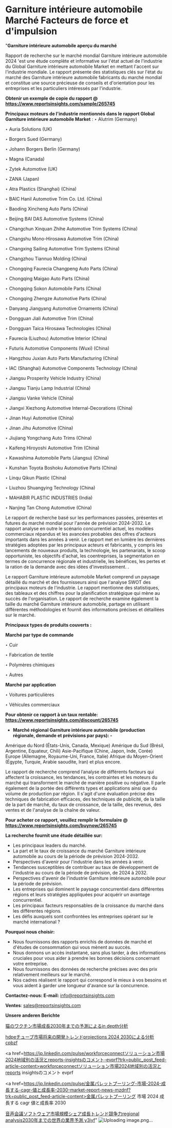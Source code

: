 # Garniture intérieure automobile Marché Facteurs de force et d'impulsion

"<strong>Garniture intérieure automobile aperçu du marché</strong>

Rapport de recherche sur le marché mondial Garniture intérieure automobile 2024 'est une étude complète et informative sur l'état actuel de l'industrie du Global Garniture intérieure automobile Market en mettant l'accent sur l'industrie mondiale. Le rapport présente des statistiques clés sur l'état du marché des Garniture intérieure automobile fabricants du marché mondial et constitue une source précieuse de conseils et d'orientation pour les entreprises et les particuliers intéressés par l'industrie.

<strong>Obtenir un exemple de copie du rapport @ <a href=https://www.reportsinsights.com/sample/265745>https://www.reportsinsights.com/sample/265745</a></strong>

<strong>Principaux moteurs de l'industrie mentionnés dans le rapport Global Garniture intérieure automobile Market</strong> :
‣ Alutrim (Germany)

‣ Auria Solutions (UK)

‣ Borgers Sued (Germany)

‣ Johann Borgers Berlin (Germany)

‣ Magna (Canada)

‣ Zytek Automotive (UK)

‣ ZANA (Japan)

‣ Atra Plastics (Shanghai) (China)

‣ BAIC Hanil Automotive Trim Co. Ltd. (China)

‣ Baoding Xincheng Auto Parts (China)

‣ Beijing BAI DAS Automotive Systems (China)

‣ Changchun Xinquan Zhihe Automotive Trim Systems (China)

‣ Changshu Mono-Hirosawa Automotive Trim (China)

‣ Changxing Sailing Automotive Trim Systems (China)

‣ Changzhou Tiannuo Molding (China)

‣ Chongqing Faurecia Changpeng Auto Parts (China)

‣ Chongqing Maigao Auto Parts (China)

‣ Chongqing Sokon Automobile Parts (China)

‣ Chongqing Zhengze Automotive Parts (China)

‣ Danyang Jiangyang Automotive Ornaments (China)

‣ Dongguan Jiali Automotive Trim (China)

‣ Dongguan Taica Hirosawa Technologies (China)

‣ Faurecia (Liuzhou) Automotive Interior (China)

‣ Futuris Automotive Components (Wuxi) (China)

‣ Hangzhou Juxian Auto Parts Manufacturing (China)

‣ IAC (Shanghai) Automotive Components Technology (China)

‣ Jiangsu Prosperity Vehicle Industry (China)

‣ Jiangsu Tianju Lamp Industrial (China)

‣ Jiangsu Vanke Vehicle (China)

‣ Jiangxi Xiezhong Automotive Internal-Decorations (China)

‣ Jinan Huyi Automotive (China)

‣ Jinan Jihu Automotive (China)

‣ Jiujiang Yongchang Auto Trims (China)

‣ Kaifeng Hiroyoshi Automotive Trim (China)

‣ Kawashima Automobile Parts (Jiangsu) (China)

‣ Kunshan Toyota Boshoku Automotive Parts (China)

‣ Linqu Qikun Plastic (China)

‣ Liuzhou Shuangying Technology (China)

‣ MAHABIR PLASTIC INDUSTRIES (India)

‣ Nanjing Tan Chong Automotive (China)

Le rapport de recherche basé sur les performances passées, présentes et futures du marché mondial pour l'année de prévision 2024-2032. Le rapport analyse en outre le scénario concurrentiel actuel, les modèles commerciaux répandus et les avancées probables des offres d'acteurs importants dans les années à venir. Le rapport met en lumière les dernières stratégies adoptées par les principaux acteurs et fabricants, y compris les lancements de nouveaux produits, la technologie, les partenariats, le scoop opportuniste, les objectifs d'achat, les coentreprises, la segmentation en termes de concurrence régionale et industrielle, les bénéfices, les pertes et la ration de la demande avec des idées d'investissement. .

Le rapport Garniture intérieure automobile Market comprend un paysage détaillé du marché et des fournisseurs ainsi que l'analyse SWOT des principaux moteurs de l'industrie. Le rapport mentionne des statistiques, des tableaux et des chiffres pour la planification stratégique qui mène au succès de l'organisation. Le rapport de recherche examine également la taille du marché Garniture intérieure automobile, partage en utilisant différentes méthodologies et fournit des informations précises et détaillées sur le marché.

<strong>Principaux types de produits couverts :</strong>

<strong>Marché par type de commande</strong>

‣ Cuir

‣ Fabrication de textile

‣ Polymères chimiques

‣ Autres

<strong>Marché par application</strong>

‣ Voitures particulières

‣ Véhicules commerciaux

<strong>Pour obtenir ce rapport à un taux rentable: <a href=https://www.reportsinsights.com/discount/265745>https://www.reportsinsights.com/discount/265745</a></strong>
<ul>
  <li><strong>Marché régional Garniture intérieure automobile (production régionale, demande et prévisions par pays): -</strong></li>
</ul>
Amérique du Nord (États-Unis, Canada, Mexique)
Amérique du Sud (Brésil, Argentine, Equateur, Chili)
Asie-Pacifique (Chine, Japon, Inde, Corée)
Europe (Allemagne, Royaume-Uni, France, Italie)
Afrique du Moyen-Orient (Égypte, Turquie, Arabie saoudite, Iran) et plus encore.

Le rapport de recherche comprend l’analyse de différents facteurs qui affectent la croissance, les tendances, les contraintes et les moteurs du marché qui transforment le marché de manière positive ou négative. Il parle également de la portée des différents types et applications ainsi que du volume de production par région. Il s'agit d'une évaluation précise des techniques de fabrication efficaces, des techniques de publicité, de la taille de la part de marché, du taux de croissance, de la taille, des revenus, des ventes et de l'analyse de la chaîne de valeur.

<strong>Pour acheter ce rapport, veuillez remplir le formulaire @   <a href=https://www.reportsinsights.com/buynow/265745>https://www.reportsinsights.com/buynow/265745</a></strong>

<strong>La recherche fournit une étude détaillée sur:</strong>
<ul>
  <li>Les principaux leaders du marché.</li>
  <li>La part et le taux de croissance du marché Garniture intérieure automobile au cours de la période de prévision 2024-2032.</li>
  <li>Perspectives d'avenir pour l'industrie dans les années à venir.</li>
  <li>Tendances susceptibles de contribuer au taux de développement de l'industrie au cours de la période de prévision, de 2024 à 2032.</li>
  <li>Perspectives d'avenir de l'industrie Garniture intérieure automobile pour la période de prévision.</li>
  <li>Les entreprises qui dominent le paysage concurrentiel dans différentes régions et leurs stratégies appliquées pour acquérir un avantage concurrentiel.</li>
  <li>Les principaux facteurs responsables de la croissance du marché dans les différentes régions.</li>
  <li>Les défis auxquels sont confrontées les entreprises opérant sur le marché international ?</li>
</ul>
<strong>Pourquoi nous choisir:</strong>
<ul>
  <li>Nous fournissons des rapports enrichis de données de marché et d'études de consommation qui vous mènent au succès.</li>
  <li>Nous donnons un accès instantané, sans plus tarder, à des informations cruciales pour vous aider à prendre les bonnes décisions concernant votre entreprise.</li>
  <li>Nous fournissons des données de recherche précises avec des prix relativement meilleurs sur le marché.</li>
  <li>Nos cadres réalisent le rapport qui correspond le mieux à vos besoins et vous aident à garder une longueur d'avance sur la concurrence.</li>
</ul>
<strong>Contactez-nous:
</strong><strong>E-mail:</strong> <a href=mailto:info@reportsinsights.com>info@reportsinsights.com</a>

<strong>Ventes</strong>: <a href=mailto:sales@reportsinsights.com>sales@reportsinsights.com</a>

<strong>Unsere anderen Berichte</strong>

<a href=https://www.linkedin.com/pulse/猫のワクチン市場成長2030年までの予測によるin-depth分析-community-market-research-oafnf/>猫のワクチン市場成長2030年までの予測によるin depth分析</a>

<a href=https://www.linkedin.com/pulse/hdpeチューブ市場将来の開発トレンドprojections-2024-2030による分析-cpbzf/>hdpeチューブ市場将来の開発トレンドprojections 2024 2030による分析 cpbzf</a>

<a href=https://jp.linkedin.com/pulse/workforceconnectソリューション市場2024地域別の活況とreports-insightsのコメント-evprf?trk=public_post_feed-article-content>workforceconnectソリューション市場2024地域別の活況とreports insightsのコメント evprf</a>

<a href=https://jp.linkedin.com/pulse/金属パレットプーリング-市場-2024-成長する-cagr-値と成長率-2030-market-report-news-mzdnf?trk=public_post_feed-article-content>金属パレットプーリング 市場 2024 成長する cagr 値と成長率 2030</a>

<a href=https://www.linkedin.com/pulse/音声会議ソフトウェア市場規模シェア成長トレンド競争力regional-analysis2030年までの世界の業界予測-y3iyf/>音声会議ソフトウェア市場規模シェア成長トレンド競争力regional analysis2030年までの世界の業界予測 y3iyf</a>"
![Uploading image.png…]()
